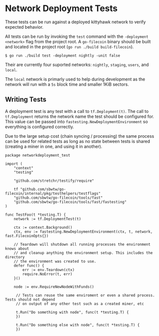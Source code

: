 Network Deployment Tests
========================

These tests can be run against a deployed kittyhawk network to verify
expected behavior.

All tests can be run by invoking the `test` command with the `-deployment <network>`
flag from the project root. A `go-filecoin` binary should be built and located in the
project root (`go run ./build build-filecoin`).

```
$ go run ./build test -deployment nightly -unit false
```

Their are currently four suported networks: `nightly`, `staging`, `users`, and `local`.

The `local` network is primarly used to help during development as the network will run
with a `5s` block time and smaller 1KiB sectors.

## Writing Tests

A deployment test is any test with a call to `tf.Deployment(t)`. The call to `tf.Deployment`
returns the network name the test should be configured for. This value can be passed into
`fastesting.NewDeploymentEnvironment` so everything is configured correctly.

Due to the large setup cost (chain syncing / processing) the same process can be used for
related tests as long as no state between tests is shared (creating a miner in one, and using it
in another).

```
package networkdeployment_test

import (
	"context"
	"testing"

	"github.com/stretchr/testify/require"

	tf "github.com/sbwtw/go-filecoin/internal/pkg/testhelpers/testflags"
	"github.com/sbwtw/go-filecoin/tools/fast"
	"github.com/sbwtw/go-filecoin/tools/fast/fastesting"
)

func TestFoo(t *testing.T) {
	network := tf.DeploymentTest(t)

	ctx := context.Background()
	ctx, env := fastesting.NewDeploymentEnvironment(ctx, t, network, fast.FilecoinOpts{})

	// Teardown will shutdown all running processes the environment knows about
	// and cleanup anything the environment setup. This includes the directory
	// the environment was created to use.
	defer func() {
		err := env.Teardown(ctx)
		require.NoError(t, err)
	}()

	node := env.RequireNewNodeWithFunds()

	 // Tests can reuse the same enviroment or even a shared process. Tests should not depend
	 // on output of any other test such as a created miner, etc

	 t.Run("Do something with node", func(t *testing.T) {
	 })

	 t.Run("Do something else with node", func(t *testing.T) {
	 })
```
